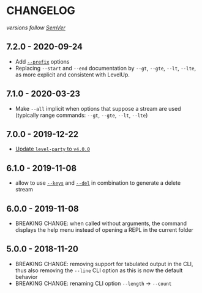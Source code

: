 # CHANGELOG
*versions follow [SemVer](http://semver.org)*

## 7.2.0 - 2020-09-24
* Add [`--prefix`](https://github.com/maxlath/lev2#--prefix) options
* Replacing `--start` and `--end` documentation by `--gt`, `--gte`, `--lt`, `--lte`, as more explicit and consistent with LevelUp.

## 7.1.0 - 2020-03-23
* Make `--all` implicit when options that suppose a stream are used (typically range commands: `--gt`, `--gte`, `--lt`, `--lte`)

## 7.0.0 - 2019-12-22
* [Update `level-party` to `v4.0.0`](https://github.com/Level/party/blob/master/CHANGELOG.md#400---2019-12-08)

## 6.1.0 - 2019-11-08
* allow to use [`--keys`](https://github.com/maxlath/lev2#--keys) and [`--del`](https://github.com/maxlath/lev2#--del-key) in combination to generate a delete stream

## 6.0.0 - 2019-11-08
* BREAKING CHANGE: when called without arguments, the command displays the help menu instead of opening a REPL in the current folder

## 5.0.0 - 2018-11-20
* BREAKING CHANGE: removing support for tabulated output in the CLI, thus also removing the `--line` CLI option as this is now the default behavior
* BREAKING CHANGE: renaming CLI option `--length` -> `--count`
